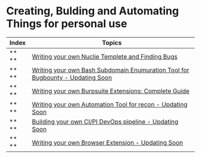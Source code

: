 # Creating, Bulding and Automating Things for personal use

Index | Topics 
-- | ---
** ** | [Writing your own Nuclie Templete and Finding Bugs](https://www.youtube.com/watch?v=B5ql2P4fTmQ)
** ** | [Writing your own Bash Subdomain Enumuration Tool for Bugbounty - Updating Soon]()
** ** | [Writing your own Burpsuite Extensions: Complete Guide](https://cirius.medium.com/writing-your-own-burpsuite-extensions-complete-guide-cb7aba4dbceb)
** ** | [Writing your own Automation Tool for recon - Updating Soon]()
** ** | [Building your own CI/PI DevOps pipeline - Updating Soon]()
** ** | [Writing your own Browser Extension - Updating Soon]()



